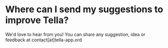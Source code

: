 # Where can I send my suggestions to improve Tella?

We'd love to hear from you! You can share any suggestion, idea or feedback at contact\[at]tella-app.ord

